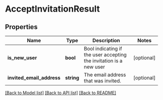 # AcceptInvitationResult

## Properties
Name | Type | Description | Notes
------------ | ------------- | ------------- | -------------
**is_new_user** | **bool** | Bool indicating if the user accepting the invitation is a new user | [optional] 
**invited_email_address** | **string** | The email address that was invited. | [optional] 

[[Back to Model list]](../README.md#documentation-for-models) [[Back to API list]](../README.md#documentation-for-api-endpoints) [[Back to README]](../README.md)


